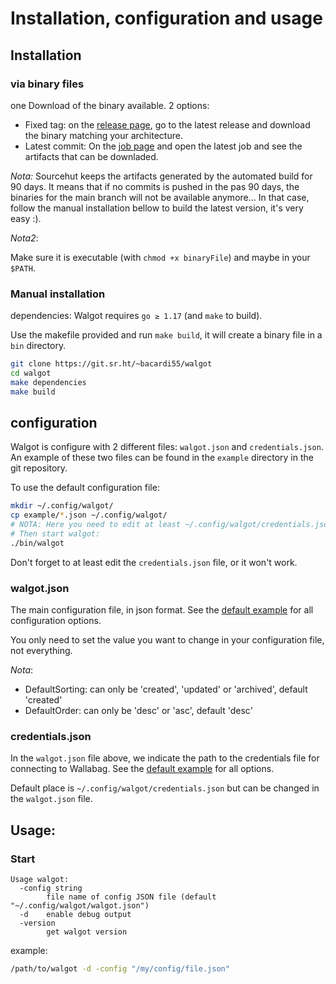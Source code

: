 # Installation, configuration and usage

## Installation

### via binary files

one Download of the binary available. 2 options:
- Fixed tag: on the [release page](https://git.sr.ht/~bacardi55/walgot/refs), go to the latest release and download the binary matching your architecture.
- Latest commit: On the [job page](https://builds.sr.ht/~bacardi55/walgot) and open the latest job and see the artifacts that can be downladed. 

*Nota:* Sourcehut keeps the artifacts generated by the automated build for 90 days. It means that if no commits is pushed in the pas 90 days, the binaries for the main branch will not be available anymore… In that case, follow the manual installation bellow to build the latest version, it's very easy :).

*Nota2*: 

Make sure it is executable (with `chmod +x binaryFile`) and maybe in your `$PATH`.

### Manual installation

dependencies: Walgot requires `go ≥ 1.17` (and `make` to build).

Use the makefile provided and run `make build`, it will create a binary file in a `bin` directory.

``` bash
git clone https://git.sr.ht/~bacardi55/walgot
cd walgot
make dependencies
make build
```


## configuration

Walgot is configure with 2 different files: `walgot.json` and `credentials.json`. An example of these two files can be found in the `example` directory in the git repository.

To use the default configuration file:

``` bash
mkdir ~/.config/walgot/
cp example/*.json ~/.config/walgot/
# NOTA: Here you need to edit at least ~/.config/walgot/credentials.json
# Then start walgot:
./bin/walgot
```

Don't forget to at least edit the `credentials.json` file, or it won't work.

### walgot.json

The main configuration file, in json format. See the [default example](/example/walgot.json) for all configuration options.

You only need to set the value you want to change in your configuration file, not everything.

*Nota*:
- DefaultSorting: can only be 'created', 'updated' or 'archived', default 'created'
- DefaultOrder: can only be 'desc' or 'asc', default 'desc'

### credentials.json

In the `walgot.json` file above, we indicate the path to the credentials file for connecting to Wallabag. See the [default example](/example/credentials.json) for all options.

Default place is `~/.config/walgot/credentials.json` but can be changed in the `walgot.json` file.


## Usage:

### Start

``` help
Usage walgot:
  -config string
    	file name of config JSON file (default "~/.config/walgot/walgot.json")
  -d	enable debug output
  -version
    	get walgot version
```

example:

``` bash
/path/to/walgot -d -config "/my/config/file.json"
```
